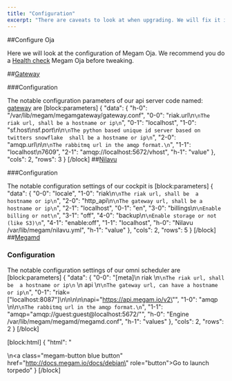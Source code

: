 ```yaml
---
title: "Configuration"
excerpt: "There are caveats to look at when upgrading. We will fix it in an elegant way"
---
```

##Configure Oja

Here we will look at the configuration of Megam Oja. We recommend you do a [Health check](doc:megamoja_ping) Megam Oja before tweaking.

##[Gateway](https://github.com/megamsys/megam_gateway.git)

###Configuration

The notable configuration parameters of our api server code named: [gateway](https://github.com/megamsys/megam_gateway.git) are
[block:parameters]
{
  "data": {
    "h-0": "/var/lib/megam/megamgateway/gateway.conf",
    "0-0": "riak.url\n`\nThe riak url, shall be a hostname or ip\n`",
    "0-1": "localhost",
    "1-0": "sf.host\nsf.port\n\n`\nThe python based unique id server based on twitters snowflake  shall be a hostname or ip\n`",
    "2-0": "amqp.url\n\n`\nThe rabbitmq url in the amqp format.\n`",
    "1-1": "localhost\n7609",
    "2-1": "amqp://localhost:5672/vhost",
    "h-1": "value"
  },
  "cols": 2,
  "rows": 3
}
[/block]
##[Nilavu](https://github.com/megamsys/nilavu.git)

###Configuration

The notable configuration settings of our cockpit is 
[block:parameters]
{
  "data": {
    "0-0": "locale",
    "1-0": "riak\n`\nThe riak url, shall be  a hostname or ip\n`",
    "2-0": "http_api\n`\nThe gateway url, shall be a hostname or ip\n`",
    "2-1": "localhost",
    "0-1": "en",
    "3-0": "billings\n`\nEnable billing or not\n`",
    "3-1": "off",
    "4-0": "backup\n`\nEnable storage or not (like S3)\n`",
    "4-1": "enable:off",
    "1-1": "localhost",
    "h-0": "Nilavu /var/lib/megam/nilavu.yml",
    "h-1": "value"
  },
  "cols": 2,
  "rows": 5
}
[/block]
##[Megamd](https://github.com/megamsys/megamd.git)

### Configuration

The notable configuration settings of our omni scheduler are 
[block:parameters]
{
  "data": {
    "0-0": "[meta]\n    riak \n`\nThe riak url, shall be  a hostname or ip\n` \n    api \n`\nThe gateway url, can have a hostname or ip\n`",
    "0-1": "riak=[\"localhost:8087\"]\n\n\n\n\napi=\"https://api.megam.io/v2\"",
    "1-0": "amqp \n\n`\nThe rabbitmq url in the amqp format.\n`",
    "1-1": "amqp=\"amqp://guest:guest@localhost:5672/\"",
    "h-0": "Engine /var/lib/megam/megamd/megamd.conf",
    "h-1": "values"
  },
  "cols": 2,
  "rows": 2
}
[/block]

[block:html]
{
  "html": "<div></div>\n<a class=\"megam-button blue button\" href=\"http://docs.megam.io/docs/debian\" role=\"button\">Go to launch torpedo</a><style></style>"
}
[/block]